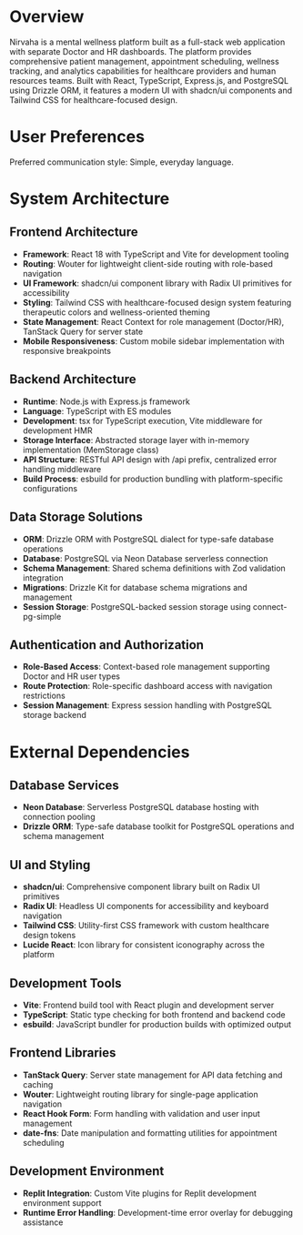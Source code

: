 # Overview

Nirvaha is a mental wellness platform built as a full-stack web application with separate Doctor and HR dashboards. The platform provides comprehensive patient management, appointment scheduling, wellness tracking, and analytics capabilities for healthcare providers and human resources teams. Built with React, TypeScript, Express.js, and PostgreSQL using Drizzle ORM, it features a modern UI with shadcn/ui components and Tailwind CSS for healthcare-focused design.

# User Preferences

Preferred communication style: Simple, everyday language.

# System Architecture

## Frontend Architecture
- **Framework**: React 18 with TypeScript and Vite for development tooling
- **Routing**: Wouter for lightweight client-side routing with role-based navigation
- **UI Framework**: shadcn/ui component library with Radix UI primitives for accessibility
- **Styling**: Tailwind CSS with healthcare-focused design system featuring therapeutic colors and wellness-oriented theming
- **State Management**: React Context for role management (Doctor/HR), TanStack Query for server state
- **Mobile Responsiveness**: Custom mobile sidebar implementation with responsive breakpoints

## Backend Architecture
- **Runtime**: Node.js with Express.js framework
- **Language**: TypeScript with ES modules
- **Development**: tsx for TypeScript execution, Vite middleware for development HMR
- **Storage Interface**: Abstracted storage layer with in-memory implementation (MemStorage class)
- **API Structure**: RESTful API design with /api prefix, centralized error handling middleware
- **Build Process**: esbuild for production bundling with platform-specific configurations

## Data Storage Solutions
- **ORM**: Drizzle ORM with PostgreSQL dialect for type-safe database operations
- **Database**: PostgreSQL via Neon Database serverless connection
- **Schema Management**: Shared schema definitions with Zod validation integration
- **Migrations**: Drizzle Kit for database schema migrations and management
- **Session Storage**: PostgreSQL-backed session storage using connect-pg-simple

## Authentication and Authorization
- **Role-Based Access**: Context-based role management supporting Doctor and HR user types
- **Route Protection**: Role-specific dashboard access with navigation restrictions
- **Session Management**: Express session handling with PostgreSQL storage backend

# External Dependencies

## Database Services
- **Neon Database**: Serverless PostgreSQL database hosting with connection pooling
- **Drizzle ORM**: Type-safe database toolkit for PostgreSQL operations and schema management

## UI and Styling
- **shadcn/ui**: Comprehensive component library built on Radix UI primitives
- **Radix UI**: Headless UI components for accessibility and keyboard navigation
- **Tailwind CSS**: Utility-first CSS framework with custom healthcare design tokens
- **Lucide React**: Icon library for consistent iconography across the platform

## Development Tools
- **Vite**: Frontend build tool with React plugin and development server
- **TypeScript**: Static type checking for both frontend and backend code
- **esbuild**: JavaScript bundler for production builds with optimized output

## Frontend Libraries
- **TanStack Query**: Server state management for API data fetching and caching
- **Wouter**: Lightweight routing library for single-page application navigation
- **React Hook Form**: Form handling with validation and user input management
- **date-fns**: Date manipulation and formatting utilities for appointment scheduling

## Development Environment
- **Replit Integration**: Custom Vite plugins for Replit development environment support
- **Runtime Error Handling**: Development-time error overlay for debugging assistance